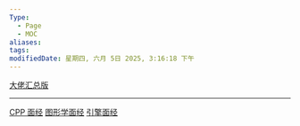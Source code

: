 ```yaml
---
Type:
  - Page
  - MOC
aliases: 
tags: 
modifiedDate: 星期四, 六月 5日 2025, 3:16:18 下午
---
```

[大佬汇总版](https://www.wolai.com/ndWTRuLtZ5yov4RdBuWQR2)

---

[CPP 面经](CPP%20面经.md)
[图形学面经](图形学面经.md)
[引擎面经](引擎面经.md)
